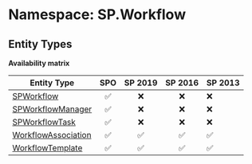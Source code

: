 # Namespace: SP.Workflow

## Entity Types

**Availability matrix**

Entity Type | SPO | SP 2019 | SP 2016 | SP 2013
----------|:---:|:-------:|:-------:|:-------
[SPWorkflow](./EntityTypes/SPWorkflow.md) | ✅ | ❌ | ❌ | ❌
[SPWorkflowManager](./EntityTypes/SPWorkflowManager.md) | ✅ | ❌ | ❌ | ❌
[SPWorkflowTask](./EntityTypes/SPWorkflowTask.md) | ✅ | ❌ | ❌ | ❌
[WorkflowAssociation](./EntityTypes/WorkflowAssociation.md) | ✅ | ✅ | ✅ | ✅
[WorkflowTemplate](./EntityTypes/WorkflowTemplate.md) | ✅ | ✅ | ✅ | ✅
